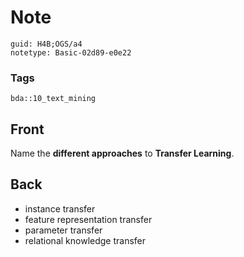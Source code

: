 # Note
```
guid: H4B;OGS/a4
notetype: Basic-02d89-e0e22
```

### Tags
```
bda::10_text_mining
```

## Front
Name the <b>different approaches</b> to <b>Transfer Learning</b>.

## Back
<ul>
  <li>instance transfer
  <li>feature representation transfer
  <li>parameter transfer
  <li>relational knowledge transfer
</ul>
